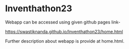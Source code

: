 # Inventhathon23

Webapp can be accessed using given github pages link-

https://swastiknanda.github.io/Inventhathon23/home.html

Further description about webapp is provide at home.html.
